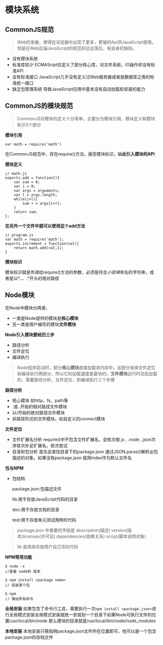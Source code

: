 # 模块系统
## CommonJS规范
> Web的发展，使得在浏览器中出现了更多，更强的Api供JavaScript使用。但是在Web后端JavaScript的规范却远远落后，有自身的缺陷。
- 没有模块系统
- 标准库较少
  ECMAScipt仅定义了部分核心库，对文件系统，IO操作却没有标准API
- 没有标准接口
  JavaScript几乎没有定义过Web服务器或者是数据库之类的标准统一接口
- 缺乏包管理系统
  导致JavaScript应用中基本没有自动加载和安装的能力

## CommonJS的模块规范
> CommonJS对模块的定义十分简单，主要分为模块引用，模块定义和模块标识3个部分

**模块引用**

```var math = require('math')```

在CommonJS规范中，存在require()方法，接受模块标识，**以此引入模块的API**

**模块定义**

```
// math.js
exports.add = function(){
    var sum = 0;
    var i = 0;
    var args = arguments;
    var l = args.length;
    while(i<l){
        sum + = args[i++];
    }
    return sum;
};

```

**在另外一个文件中就可以使用这个add方法**

```
// program.js
var math = require('math');
exports.increment = function(val){
    return math.add(val,1);
}
```

**模块标识**

模块标识就是传递给require()方法的参数，必须是符合*小驼峰*命名的字符串，或者是以*..，.*开头的相对路径

## Node模块

在Node中模块分两类，
- 一类是Node提供的模块是**核心模块**
- 另一类是用户编写的模块**文件模块**

**Node引入模块要经历三步**
- 路径分析
- 文件定位
- 编译执行

> Node程序启动时，部分**核心模块**直接加载进内存中，这部分省掉文件定位和编译执行两部分，所以它的加载速度是最快的。**文件模块**运行时动态加载的，需要路径分析，文件定位，和编译执行三个步骤



**路径分析**
- 核心模块 如http，fs，path等
- .或..开始的相对路径文件模块
- 以/开始的绝对路径文件模块
- 非路径形式的文件模块，如自定义的connect模块

**文件定位**
- 文件扩展名分析 require()中不包含文件扩展名，会依次按.js , .node ,.json次序依次补足扩展名，依次尝试
- 目录和包分析 首先会查找目录下的package.json 通过JSON.parse()解析出包描述的对象。如果没有package.json 就用index作为默认文件名

**包与NPM**
- 包结构
  
  package.json:包描述文件
  
  lib:用于存放JavaScript代码的目录

  doc:用于存放文档的目录

  test:用于存放单元测试用例的代码

>package.json 中重要的字段是 description(描述) version(版本)licenses(许可证) dependencies(依赖关系) script(脚本说明对象)

>lib 是用来存放用户自己写的代码

**NPM常用功能**

```
$ node -v
//查看 node的 版本 
```

```
$ npm install <package name>
// 安装某个包
```

```
$ npm 
// 弹出所有命令

```

**全局安装**
如果包含了命令行工具，需要执行一次```npm install <package.json>```进行全局模式安装全局模式安装就统一安装到一个目录下如果Node可执行文件的位置/usr/local/bin/node 那么模块的目录就是/usr/local/bin/node/node_modules

**本地安装**
本地安装只需指明package.json文件所在位置即可，他可以是一个包含package.json的存档文件